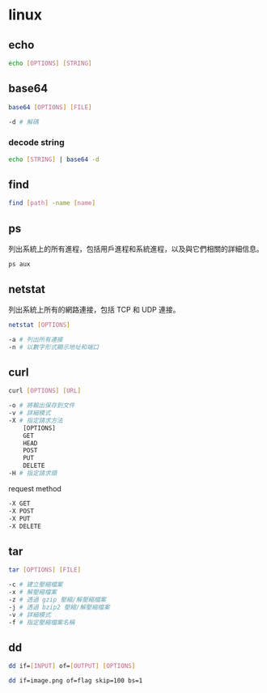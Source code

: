 # linux

## echo
```bash
echo [OPTIONS] [STRING]
```

## base64
```bash
base64 [OPTIONS] [FILE]
```
```bash
-d # 解碼
```
### decode string
```bash
echo [STRING] | base64 -d
```

## find
```bash
find [path] -name [name]
```

## ps
列出系統上的所有進程，包括用戶進程和系統進程，以及與它們相關的詳細信息。
```shell
ps aux
```

## netstat
列出系統上所有的網路連接，包括 TCP 和 UDP 連接。
```bash
netstat [OPTIONS]
```
```bash
-a # 列出所有連接
-n # 以數字形式顯示地址和端口
```

## curl
```bash
curl [OPTIONS] [URL]
```
```bash
-o # 將輸出保存到文件
-v # 詳細模式
-X # 指定請求方法
    [OPTIONS]
    GET
    HEAD
    POST
    PUT
    DELETE
-H # 指定請求頭
```
request method
```bash
-X GET
-X POST
-X PUT
-X DELETE
```


## tar
```bash
tar [OPTIONS] [FILE]
```
```bash
-c # 建立壓縮檔案
-x # 解壓縮檔案
-z # 透過 gzip 壓縮/解壓縮檔案
-j # 透過 bzip2 壓縮/解壓縮檔案
-v # 詳細模式
-f # 指定壓縮檔案名稱
```

## dd
```bash
dd if=[INPUT] of=[OUTPUT] [OPTIONS]
```
```bash
dd if=image.png of=flag skip=100 bs=1
```
